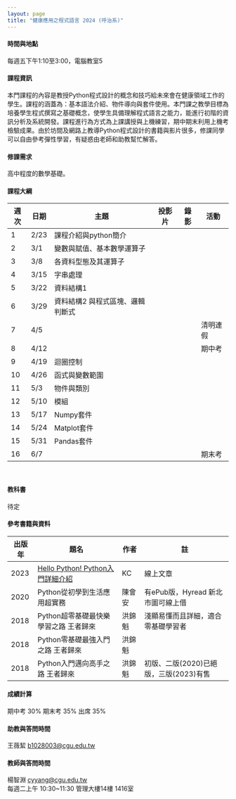 ```yaml
---
layout: page
title: "健康應用之程式語言 2024 (呼治系)"
---
```

<!---
課程代碼 GT0174
開課序號 61032
-->

#### 時間與地點
每週五下午1:10至3:00，電腦教室5<br/>

#### 課程資訊
本門課程的內容是教授Python程式設計的概念和技巧給未來會在健康領域工作的學生。課程的涵蓋為：基本語法介紹、物件導向與套件使用。本門課之教學目標為培養學生程式撰寫之基礎概念，使學生具備理解程式語言之能力，能進行初階的資訊分析及系統開發。課程進行為方式為上課講授與上機練習，期中期末利用上機考檢驗成果。由於坊間及網路上教導Python程式設計的書籍與影片很多，修課同學可以自由參考彈性學習，有疑惑由老師和助教幫忙解答。

#### 修課需求
高中程度的數學基礎。

#### 課程大綱

|週次|日期   |主題                       |投影片   |錄影 | 活動 |
|--- |---   |---                        |---|---|---|
|1   |2/23  | 課程介紹與python簡介       |      |         |                              |
|2   |3/1   | 變數與賦值、基本數學運算子  |      |         |                              |
|3   |3/8   | 各資料型態及其運算子        |      |         |                              |
|4   |3/15  | 字串處理                   |      |         |                              |
|5   |3/22  | 資料結構1                   |      |         |                              |
|6   |3/29  | 資料結構2 與程式區塊、邏輯判斷式|    |         |                              |
|7   |4/5   |                           |      |         | 清明連假                       |
|8   |4/12  |                           |      |         | 期中考                        |
|9   |4/19  | 迴圈控制                   |      |         |                              |
|10  |4/26  | 函式與變數範圍              |      |         |                              |
|11  |5/3   | 物件與類別                  |      |         |                              |
|12  |5/10  | 模組                       |      |         |                              |
|13  |5/17  | Numpy套件                  |      |         |                              |
|14  |5/24  | Matplot套件                |      |         |                              |
|15  |5/31  | Pandas套件                 |      |         |                              |
|16  |6/7   |                            |      |         |  期末考                      |

<br/>

#### 教科書
待定

#### 參考書籍與資料

|出版年|題名|作者|註|
|---   |--- |---|---|
|2023 | [Hello Python! Python入門詳細介紹](https://simplelearn.tw/python-intro/)|KC|線上文章 |
|2020 |Python從初學到生活應用超實務         |陳會安 |有ePub版，Hyread 新北市圖可線上借|
|2018 |Python超零基礎最快樂學習之路 王者歸來|洪錦魁|淺顯易懂而且詳細，適合零基礎學習者| 
|2018 |Python零基礎最強入門之路 王者歸來|洪錦魁|| 
|2018 |Python入門邁向高手之路 王者歸來|洪錦魁|初版、二版(2020)已絕版，三版(2023)有售| 

#### 成績計算
期中考 30% 期末考 35% 出席 35%

#### 助教與答問時間
王薇絜 b1028003@cgu.edu.tw

#### 教師與答問時間
楊智淵 cyyang@cgu.edu.tw <br/>
每週二上午 10:30~11:30 管理大樓14樓 1416室<br/>

